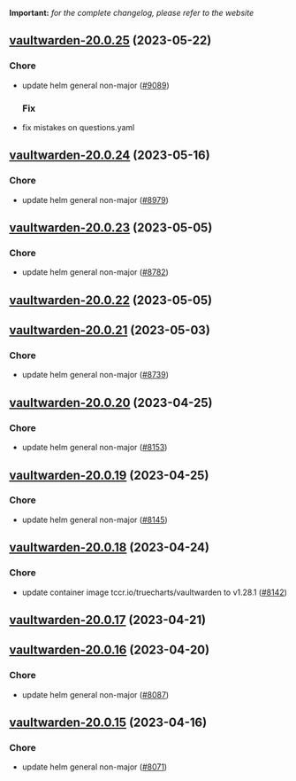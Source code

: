 **Important:**
*for the complete changelog, please refer to the website*




## [vaultwarden-20.0.25](https://github.com/truecharts/charts/compare/vaultwarden-20.0.24...vaultwarden-20.0.25) (2023-05-22)

### Chore

- update helm general non-major ([#9089](https://github.com/truecharts/charts/issues/9089))
  
  ### Fix

- fix mistakes on questions.yaml
  
  


## [vaultwarden-20.0.24](https://github.com/truecharts/charts/compare/vaultwarden-20.0.23...vaultwarden-20.0.24) (2023-05-16)

### Chore

- update helm general non-major ([#8979](https://github.com/truecharts/charts/issues/8979))
  
  


## [vaultwarden-20.0.23](https://github.com/truecharts/charts/compare/vaultwarden-20.0.22...vaultwarden-20.0.23) (2023-05-05)

### Chore

- update helm general non-major ([#8782](https://github.com/truecharts/charts/issues/8782))
  
  


## [vaultwarden-20.0.22](https://github.com/truecharts/charts/compare/vaultwarden-20.0.21...vaultwarden-20.0.22) (2023-05-05)




## [vaultwarden-20.0.21](https://github.com/truecharts/charts/compare/vaultwarden-20.0.20...vaultwarden-20.0.21) (2023-05-03)

### Chore

- update helm general non-major ([#8739](https://github.com/truecharts/charts/issues/8739))
  
  


## [vaultwarden-20.0.20](https://github.com/truecharts/charts/compare/vaultwarden-20.0.19...vaultwarden-20.0.20) (2023-04-25)

### Chore

- update helm general non-major ([#8153](https://github.com/truecharts/charts/issues/8153))
  
  


## [vaultwarden-20.0.19](https://github.com/truecharts/charts/compare/vaultwarden-20.0.18...vaultwarden-20.0.19) (2023-04-25)

### Chore

- update helm general non-major ([#8145](https://github.com/truecharts/charts/issues/8145))
  
  


## [vaultwarden-20.0.18](https://github.com/truecharts/charts/compare/vaultwarden-20.0.17...vaultwarden-20.0.18) (2023-04-24)

### Chore

- update container image tccr.io/truecharts/vaultwarden to v1.28.1 ([#8142](https://github.com/truecharts/charts/issues/8142))
  
  


## [vaultwarden-20.0.17](https://github.com/truecharts/charts/compare/vaultwarden-20.0.16...vaultwarden-20.0.17) (2023-04-21)




## [vaultwarden-20.0.16](https://github.com/truecharts/charts/compare/vaultwarden-20.0.15...vaultwarden-20.0.16) (2023-04-20)

### Chore

- update helm general non-major ([#8087](https://github.com/truecharts/charts/issues/8087))
  
  


## [vaultwarden-20.0.15](https://github.com/truecharts/charts/compare/vaultwarden-20.0.14...vaultwarden-20.0.15) (2023-04-16)

### Chore

- update helm general non-major ([#8071](https://github.com/truecharts/charts/issues/8071))
  
  
